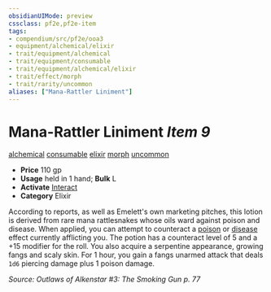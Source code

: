 ```yaml
---
obsidianUIMode: preview
cssclass: pf2e,pf2e-item
tags:
- compendium/src/pf2e/ooa3
- equipment/alchemical/elixir
- trait/equipment/alchemical
- trait/equipment/consumable
- trait/equipment/alchemical/elixir
- trait/effect/morph
- trait/rarity/uncommon
aliases: ["Mana-Rattler Liniment"]
---
```

# Mana-Rattler Liniment *Item 9*  
[alchemical](alchemical.md)  [consumable](consumable.md)  [elixir](elixir.md)  [morph](morph.md)  [uncommon](uncommon.md)  

- **Price** 110 gp
- **Usage** held in 1 hand; **Bulk** L
- **Activate** [Interact](interact.md)
- **Category** Elixir

According to reports, as well as Emelett's own marketing pitches, this lotion is derived from rare mana rattlesnakes whose oils ward against poison and disease. When applied, you can attempt to counteract a [poison](rules/traits/poison.md) or [disease](rules/traits/disease.md) effect currently afflicting you. The potion has a counteract level of 5 and a +15 modifier for the roll. You also acquire a serpentine appearance, growing fangs and scaly skin. For 1 hour, you gain a fangs unarmed attack that deals `1d6` piercing damage plus 1 poison damage.

*Source: Outlaws of Alkenstar #3: The Smoking Gun p. 77*